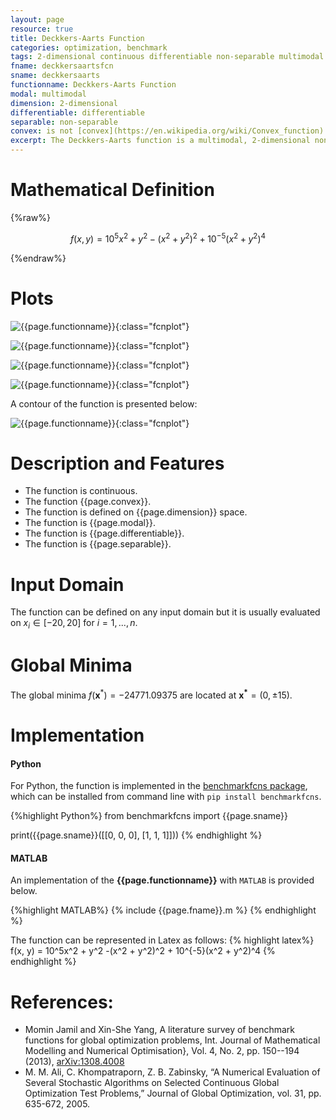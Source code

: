 ```yaml
---
layout: page
resource: true
title: Deckkers-Aarts Function
categories: optimization, benchmark
tags: 2-dimensional continuous differentiable non-separable multimodal non-convex
fname: deckkersaartsfcn
sname: deckkersaarts
functionname: Deckkers-Aarts Function
modal: multimodal
dimension: 2-dimensional
differentiable: differentiable
separable: non-separable
convex: is not [convex](https://en.wikipedia.org/wiki/Convex_function)
excerpt: The Deckkers-Aarts function is a multimodal, 2-dimensional non-convex mathematical function widely used for testing optimization algorithms
---
```


# Mathematical Definition

{%raw%}

$$f(x, y) = 10^5x^2 + y^2 -(x^2 + y^2)^2 + 10^{-5}(x^2 + y^2)^4$$

{%endraw%}

# Plots
![{{page.functionname}}]({{site.baseurl}}/doc/plots/{{page.fname}}.png){:class="fcnplot"}

![{{page.functionname}}]({{site.baseurl}}/doc/plots/{{page.fname}}_2.png){:class="fcnplot"}

![{{page.functionname}}]({{site.baseurl}}/doc/plots/{{page.fname}}_3.png){:class="fcnplot"}

![{{page.functionname}}]({{site.baseurl}}/doc/plots/{{page.fname}}_4.png){:class="fcnplot"}

A contour of the function is presented below:

![{{page.functionname}}]({{site.baseurl}}/doc/plots/{{page.fname}}_contour.png){:class="fcnplot"}

# Description and Features
* The function is continuous.
* The function {{page.convex}}.
* The function is defined on {{page.dimension}} space.
* The function is {{page.modal}}.
* The function is {{page.differentiable}}.
* The function is {{page.separable}}.

# Input Domain
The function can be defined on any input domain but it is usually evaluated on $x_i \in [-20, 20]$ for $i=1, ..., n$.

# Global Minima
The global minima $f(\textbf{x}^{\ast})=-24771.09375$ are located at $\mathbf{x^\ast}=(0, \pm 15)$.

# Implementation
#### Python
For Python, the function is implemented in the [benchmarkfcns package](https://github.com/mazhar-ansari-ardeh/BenchmarkFcns), which can be installed from command line with `pip install benchmarkfcns`. 

{%highlight Python%}
from benchmarkfcns import {{page.sname}}

print({{page.sname}}([[0, 0, 0],
              [1, 1, 1]]))
{% endhighlight %}

#### MATLAB
An implementation of the **{{page.functionname}}** with `MATLAB` is provided below. 

{%highlight MATLAB%}
{% include {{page.fname}}.m %}
{% endhighlight %}

The function can be represented in Latex as follows:
{% highlight latex%}
f(x, y) = 10^5x^2 + y^2 -(x^2 + y^2)^2 + 10^{-5}(x^2 + y^2)^4
{% endhighlight %}

# References:
* Momin Jamil and Xin-She Yang, A literature survey of benchmark functions for global optimization problems, Int. Journal of Mathematical Modelling 
and Numerical Optimisation}, Vol. 4, No. 2, pp. 150--194 (2013), [arXiv:1308.4008](arXiv:1308.4008)
* M. M. Ali, C. Khompatraporn, Z. B. Zabinsky, “A Numerical Evaluation of Several
Stochastic Algorithms on Selected Continuous Global Optimization Test Problems,”
Journal of Global Optimization, vol. 31, pp. 635-672, 2005.
